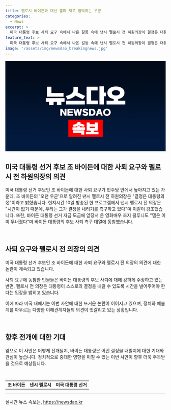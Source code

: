 ```yaml
---
title: 펠로시 바이든과 대선 출마 재고 압박하는 우군
categories:
  - News
excerpt: >
  미국 대통령 후보 사퇴 요구 속에서 나온 갈등 속에 낸시 펠로시 전 하원의장이 결정은 대통령의 몫이라며 바이든 대통령을 지지했습니다. 또한, 영화배우 조지 클루니도 댐은 이미 무너졌다며 바이든 대통령 후보 사퇴 촉구에 동참했습니다. 현재 상황에서 바이든 대통령의 결정을 존중하며 기다리는 분위기가 형성되었습니다.
feature_text: >
  미국 대통령 후보 사퇴 요구 속에서 나온 갈등 속에 낸시 펠로시 전 하원의장이 결정은 대통령의 몫이라며 바이든 대통령을 지지했습니다. 또한, 영화배우 조지 클루니도 댐은 이미 무너졌다며 바이든 대통령 후보 사퇴 촉구에 동참했습니다. 현재 상황에서 바이든 대통령의 결정을 존중하며 기다리는 분위기가 형성되었습니다.
image: '/assets/img/newsdao_breakingnews.jpg'
---
```


<p><img src="/assets/img/newsdao_breakingnews.jpg" alt="pcversion 속보" /></p>

<h2>미국 대통령 선거 후보 조 바이든에 대한 사퇴 요구와 펠로시 전 하원의장의 의견</h2>

<p>미국 대통령 선거 후보인 조 바이든에 대한 사퇴 요구가 민주당 안에서 높아지고 있는 가운데, 조 바이든의 '오랜 우군'으로 알려진 낸시 펠로시 전 하원의장은 "결정은 대통령의 몫"이라고 밝혔습니다. 현지시간 10일 방송된 한 프로그램에서 낸시 펠로시 전 의장은 "시간이 없기 때문에, 우리는 그가 결정을 내리기를 촉구하고 있다"며 이같이 강조했습니다. 또한, 바이든 대통령 선거 자금 모금에 앞장서 온 영화배우 조지 클루니도 "댐은 이미 무너졌다"며 바이든 대통령의 후보 사퇴 촉구 대열에 동참했습니다.</p>

<p data-ke-size="size16">&nbsp;</p>

<h2 data-ke-size="size26">사퇴 요구와 펠로시 전 의장의 의견</h2>

<p data-ke-size="size16">미국 대통령 선거 후보인 조 바이든에 대한 사퇴 요구와 펠로시 전 의장의 의견에 대한 논란이 계속되고 있습니다.</p>

<p data-ke-size="size16">사퇴 요구에 동참한 인물들은 바이든 대통령의 후보 사퇴에 대해 강하게 주장하고 있는 반면, 펠로시 전 의장은 대통령이 스스로의 결정을 내릴 수 있도록 시간을 벌어주어야 한다는 입장을 밝히고 있습니다.</p>

<p data-ke-size="size16">이에 따라 미국 내에서는 이번 사안에 대한 뜨거운 논란이 이어지고 있으며, 정치와 예술계를 아우르는 다양한 이해관계자들의 의견이 엇갈리고 있는 상황입니다.</p>

<p data-ke-size="size16">&nbsp;</p>

<h2 data-ke-size="size26">향후 전개에 대한 기대</h2>

<p data-ke-size="size16">앞으로 이 사안은 어떻게 전개될지, 바이든 대통령은 어떤 결정을 내릴지에 대한 기대와 관심이 높습니다. 정치적으로 중대한 영향을 미칠 수 있는 이번 사안이 향후 더욱 주목받을 것으로 예상됩니다.</p>

<p data-ke-size="size16">&nbsp;</p>

<table>
  <tbody>
    <tr>
      <td style="text-align: center; height: 17px;"><b>조 바이든</b></td>
      <td style="text-align: center; height: 17px;"><b>낸시 펠로시</b></td>
      <td style="text-align: center; height: 17px;"><b>미국 대통령 선거</b></td>
    </tr>
  </tbody>
</table>

<hr>
실시간 뉴스 속보는, <a href="https://newsdao.kr" rel="dofollow">https://newsdao.kr</a>


